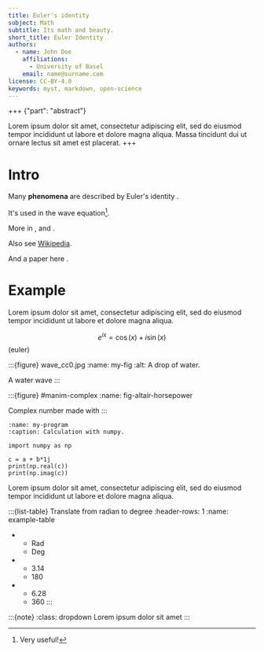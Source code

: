 ```yaml
---
title: Euler's identity
subject: Math
subtitle: Its math and beauty.
short_title: Euler Identity
authors:
  - name: John Doe
    affiliations:
      - University of Basel
    email: name@surname.com
license: CC-BY-4.0
keywords: myst, markdown, open-science
---
```

+++ {"part": "abstract"}

Lorem ipsum dolor sit amet, consectetur adipiscing elit, sed do eiusmod tempor incididunt ut labore et dolore magna aliqua. Massa tincidunt dui ut ornare lectus sit amet est placerat.
+++
# Intro


Many **phenomena** are described by Euler's identity  [](#euler).

It's used in the wave equation[^myref].

[^myref]: Very useful!

More in [](#my-fig), [](#my-program) and [](#example-table).

Also see  [Wikipedia](https://en.wikipedia.org/wiki/Euler%27s_identity).

And a paper here [](doi:10.4230/DAGMAN.1.1.41).

# Example 

Lorem ipsum dolor sit amet, consectetur adipiscing elit, sed do eiusmod tempor incididunt ut labore et dolore magna aliqua.


$$e^{ix}=\cos(x)+i\sin(x) $$  (euler)




:::{figure} wave_cc0.jpg
:name: my-fig
:alt: A drop of water.

A  water wave
:::

<!-- TODO: maybe delete this for mini example. -->
:::{figure} #manim-complex
:name: fig-altair-horsepower

Complex number made with [](manim_notebook.ipynb)
:::

```{code-block} python
:name: my-program
:caption: Calculation with numpy.

import numpy as np

c = a + b*1j
print(np.real(c))
print(np.imag(c))
```

Lorem ipsum dolor sit amet, consectetur adipiscing elit, sed do eiusmod tempor incididunt ut labore et dolore magna aliqua.




:::{list-table} Translate from radian to degree
:header-rows: 1
:name: example-table

* - Rad
  - Deg
* - 3.14
  - 180
* - 6.28
  - 360
:::




:::{note}
:class: dropdown
Lorem ipsum dolor sit amet 
:::

